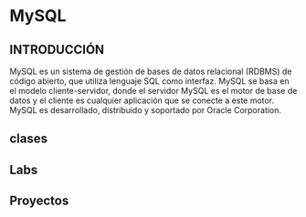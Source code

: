 # MySQL

## INTRODUCCIÓN

MySQL es un sistema de gestión de bases de datos relacional (RDBMS) de código abierto, que utiliza lenguaje SQL como interfaz. MySQL se basa en el modelo cliente-servidor, donde el servidor MySQL es el motor de base de datos y el cliente es cualquier aplicación que se conecte a este motor. MySQL es desarrollado, distribuido y soportado por Oracle Corporation.

## clases

## Labs

## Proyectos

